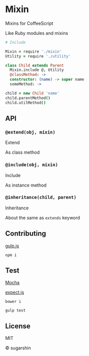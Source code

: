# Mixin

Mixins for CoffeeScript

Like Ruby modules and mixins

```coffeescript
# Include

Mixin = require './mixin'
Utility = require './utility'

class Child extends Parent
  Mixin.include @, Utility
  @classMethod: ->
  constructor: (name) -> super name
  someMethod: ->

child = new Child 'name'
child.parentMethod()
child.utilMethod()
```

## API

### `@extend(obj, mixin)`

Extend

As class method

### `@include(obj, mixin)`

Include

As instance method

### `@inheritance(child, parent)`

Inheritance

About the same as `extends` keyword

## Contributing
  
[gulp.js](//gulpjs.com/)

```shell
npm i
```

## Test

[Mocha](//mochajs.org/)

[expect.js](//github.com/Automattic/expect.js)

```shell
bower i

gulp test
```

## License

MIT

© sugarshin
